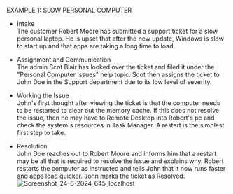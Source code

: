 EXAMPLE 1: SLOW PERSONAL COMPUTER<br />

- Intake<br />
The customer Robert Moore has submitted a support ticket for a slow personal laptop.  He is upset that after the new update, Windows is slow to start up and that apps are taking a long time to load.

- Assignment and Communication<br />
The admin Scot Blair has looked over the ticket and filed it under the "Personal Computer Issues" help topic.  Scot then assigns the ticket to John Doe in the Support department due to its low level of severity.

- Working the Issue<br />
John's first thought after viewing the ticket is that the computer needs to be restarted to clear out the memory cache.  If this does not resolve the issue, then he may have to Remote Desktop into Robert's pc and check the system's resources in Task Manager.  A restart is the simplest first step to take.

- Resolution<br />
John Doe reaches out to Robert Moore and informs him that a restart may be all that is required to resolve the issue and explains why.  Robert restarts the computer as instructed and tells John that it now runs faster and apps load quicker.  John marks the ticket as Resolved.
<br />![Screenshot_24-6-2024_645_localhost](https://github.com/ScotBlair/Example-1/assets/171102023/26024ae4-6455-4194-8805-90c342bc90f8)<br />
